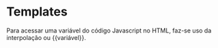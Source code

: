# Templates

Para acessar uma variável do código Javascript no HTML, faz-se uso da interpolação ou {{variável}}. 